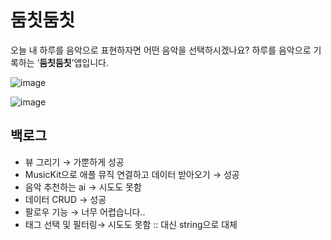 # 둠칫둠칫
오늘 내 하루를 음악으로 표현하자면 어떤 음악을 선택하시겠나요?
하루를 음악으로 기록하는 ‘**둠칫둠칫**’앱입니다.


![image](https://github.com/363daisy/Doomchitdumchit/assets/127951426/c0cc5503-3c74-4fe4-90d4-436a109cf254)


![image](https://github.com/363daisy/Doomchitdumchit/assets/127951426/73234563-f8ee-467d-85d6-d7223dcd4999)

## 백로그
- 뷰 그리기 → 가뿐하게 성공
- MusicKit으로 애플 뮤직 연결하고 데이터 받아오기 → 성공
- 음악 추천하는 ai → 시도도 못함
- 데이터 CRUD → 성공
- 팔로우 기능 → 너무 어렵습니다..
- 태그 선택 및 필터링→ 시도도 못함 :: 대신 string으로 대체
